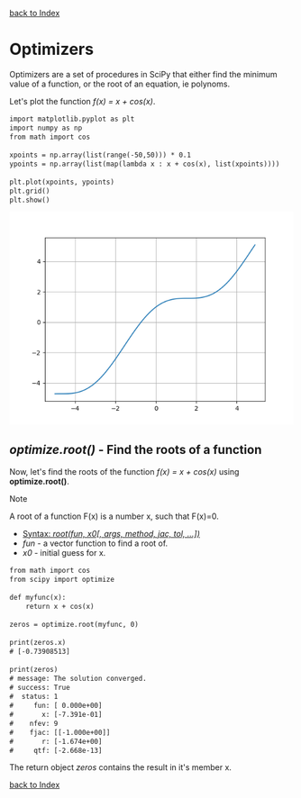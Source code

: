 [back to Index](Index.md)

# Optimizers

Optimizers are a set of procedures in SciPy that either find the minimum value of a function, or the root of an equation, ie polynoms.

Let's plot the function *f(x) = x + cos(x)*.
```
import matplotlib.pyplot as plt
import numpy as np
from math import cos

xpoints = np.array(list(range(-50,50))) * 0.1 
ypoints = np.array(list(map(lambda x : x + cos(x), list(xpoints))))

plt.plot(xpoints, ypoints)
plt.grid()
plt.show()
```
![Figure_1](./img/Figure_1.png)

## *optimize.root()* - Find the roots of a function
Now, let's find the roots of the function *f(x) = x + cos(x)* using **optimize.root()**.

> [!NOTE]
> A root of a function F(x) is a number x, such that F(x)=0.

* [Syntax: *root\(fun, x0\[, args, method, jac, tol, ...\]\)*](https://docs.scipy.org/doc/scipy/reference/generated/scipy.optimize.root.html#scipy.optimize.root)
* *fun* - a vector function to find a root of.
* *x0* - initial guess for x.

```
from math import cos
from scipy import optimize

def myfunc(x):
    return x + cos(x)

zeros = optimize.root(myfunc, 0)

print(zeros.x)
# [-0.73908513]

print(zeros)
# message: The solution converged.
# success: True
#  status: 1
#     fun: [ 0.000e+00]
#       x: [-7.391e-01]
#    nfev: 9
#    fjac: [[-1.000e+00]]
#       r: [-1.674e+00]
#     qtf: [-2.668e-13]
```
The return object *zeros* contains the result in it's member x.



[back to Index](Index.md)

